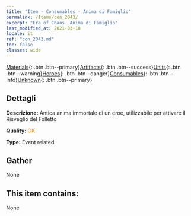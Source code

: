 ```yaml
---
title: "Item - Consumables - Anima di Famiglio"
permalink: /Items/con_2043/
excerpt: "Era of Chaos  Anima di Famiglio"
last_modified_at: 2021-03-18
locale: it
ref: "con_2043.md"
toc: false
classes: wide
---
```

 [Materials](/it/Items/){: .btn .btn--primary}[Artifacts](/it/Items/Artifacts/){: .btn .btn--success}[Units](/it/Items/Units/){: .btn .btn--warning}[Heroes](/it/Items/Heroes/){: .btn .btn--danger}[Consumables](/it/Items/Consumables/){: .btn .btn--info}[Unknown](/it/Items/Unknown/){: .btn .btn--primary}

## Dettagli
 **Descrizione:** Antica anima immortale di un eroe, utilizzabile per attivare il Risveglio del Folletto

 **Quality:** <span style="color: #FF8C00">OK</span>

 **Type:** Event related

## Gather

  None

## This item contains:

  None

